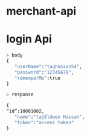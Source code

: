 # merchant-api

# login Api
```sh
> body
{
   "userName":"taghassan54",
   "password":"12345678",
   "rememperMe":true
}

```

```sh
> response 

{
“id”:10001002,
   "name":"tajEldeen Hassan",
   "token":"access token"
}


```
